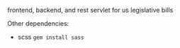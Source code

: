 frontend, backend, and rest servlet for us legislative bills


Other dependencies:
- scss `gem install sass`
